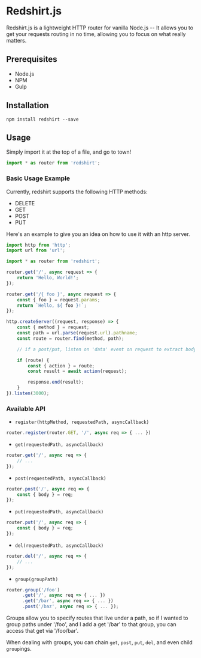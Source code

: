 # Redshirt.js

Redshirt.js is a lightweight HTTP router for vanilla Node.js -- It allows you to get
your requests routing in no time, allowing you to focus on what really matters.

## Prerequisites

- Node.js
- NPM
- Gulp

## Installation

```
npm install redshirt --save
```

## Usage

Simply import it at the top of a file, and go to town!

```javascript
import * as router from 'redshirt';
```

### Basic Usage Example

Currently, redshirt supports the following HTTP methods:

- DELETE
- GET
- POST
- PUT

Here's an example to give you an idea on how to use it with an http server.

```javascript
import http from 'http';
import url from 'url';

import * as router from 'redshirt';

router.get('/', async request => {
    return 'Hello, World!';
});

router.get('/{ foo }', async request => {
    const { foo } = request.params;
    return `Hello, ${ foo }!`;
});

http.createServer((request, response) => {
    const { method } = request;
    const path = url.parse(request.url).pathname;
    const route = router.find(method, path);

    // if a post/put, listen on 'data' event on request to extract body

    if (route) {
        const { action } = route;
        const result = await action(request);

        response.end(result);
    }
}).listen(3000);
```

### Available API

- `register(httpMethod, requestedPath, asyncCallback)`
```javascript
router.register(router.GET, '/', async req => { ... })
```

- `get(requestedPath, asyncCallback)`
```javascript
router.get('/', async req => {
    // ...
});
```

- `post(requestedPath, asyncCallback)`
```javascript
router.post('/', async req => {
    const { body } = req;
});
```

- `put(requestedPath, asyncCallback)`
```javascript
router.put('/', async req => {
    const { body } = req;
});
```

- `del(requestedPath, asyncCallback)`
```javascript
router.del('/', async req => {
    // ...
});
```

- `group(groupPath)`
```javascript
router.group('/foo')
      .get('/', async req => { ... })
      .get('/bar', async req => { ... })
      .post('/baz', async req => { ... });
```

Groups allow you to specify routes that live under a path, so if I wanted to group paths under '/foo', and I add a get '/bar' to that group, you can access that get via '/foo/bar'.

When dealing with groups, you can chain `get`, `post`, `put`, `del`, and even child `group`ings.
